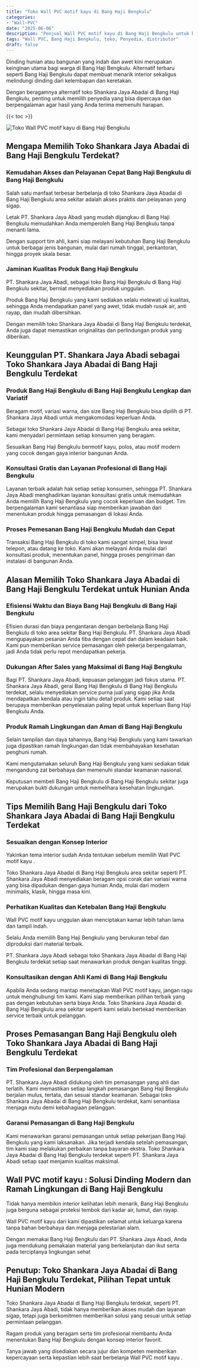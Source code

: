 ```yaml
---
title: "Toko Wall PVC motif kayu di Bang Haji Bengkulu"
categories: 
- "Wall-PVC"
date: "2025-06-06"
description: "Penjual Wall PVC motif kayu di Bang Haji Bengkulu untuk hunian, perkantoran, serta ritel. Material berkualitas, pilihan motif, pilihan warna elegan, dengan layanan penempatan ditangani oleh tenaga ahli ahli dan garansi resmi!|Servis penyediaan Wall PVC motif kayu di Bang Haji Bengkulu untuk keperluan rumah, kantor, atau toko, dengan produk terbaik dan penempatan oleh tenaga ahli profesional serta garansi resmi.|Pilihan Wall PVC motif kayu di Bang Haji Bengkulu yang andal untuk tempat tinggal, kantor, serta ritel, bersama produk unggulan dan penempatan dikerjakan oleh tenaga ahli profesional dan jaminan resmi.|Penyediaan Wall PVC motif kayu di Bang Haji Bengkulu untuk rumah, kantor, dan gerai, beserta produk terbaik dan instalasi dikerjakan oleh tim profesional, disertai beserta kepastian resmi.}"
tags: "Wall PVC, Bang Haji Bengkulu, toko, Penyedia, distributor"
draft: false
---
```


Dinding hunian atau bangunan yang indah dan awet kini merupakan keinginan utama bagi warga di Bang Haji Bengkulu. Alternatif terbaru seperti Bang Haji Bengkulu dapat membuat menarik interior sekaligus melindungi dinding dari kelembapan dan keretakan.

Dengan beragamnya alternatif toko Shankara Jaya Abadai di Bang Haji Bengkulu, penting untuk memilih penyedia yang bisa dipercaya dan berpengalaman agar hasil yang Anda terima memenuhi harapan.

{{< toc >}}

![Toko Wall PVC motif kayu di Bang Haji Bengkulu](/images/Wall-PVC/Toko-Wall-PVC-motif-kayu-di-Bang-Haji-Bengkulu.png)


## Mengapa Memilih Toko Shankara Jaya Abadai di Bang Haji Bengkulu Terdekat?

### Kemudahan Akses dan Pelayanan Cepat Bang Haji Bengkulu di Bang Haji Bengkulu

Salah satu manfaat terbesar berbelanja di toko Shankara Jaya Abadai di Bang Haji Bengkulu area sekitar adalah akses praktis dan pelayanan yang sigap.

Letak PT. Shankara Jaya Abadi yang mudah dijangkau di Bang Haji Bengkulu memudahkan Anda memperoleh Bang Haji Bengkulu tanpa menanti lama.

Dengan support tim ahli, kami siap melayani kebutuhan Bang Haji Bengkulu untuk berbagai jenis bangunan, mulai dari rumah tinggal, perkantoran, hingga proyek skala besar.

### Jaminan Kualitas Produk Bang Haji Bengkulu

PT. Shankara Jaya Abadi, sebagai toko Bang Haji Bengkulu di Bang Haji Bengkulu sekitar, berniat menyediakan produk unggulan.

Produk Bang Haji Bengkulu yang kami sediakan selalu melewati uji kualitas, sehingga Anda mendapatkan panel yang awet, tidak mudah rusak air, anti rayap, dan mudah dibersihkan.

Dengan memilih toko Shankara Jaya Abadai di Bang Haji Bengkulu terdekat, Anda juga dapat memastikan originalitas dan perlindungan produk yang diberikan.

## Keunggulan PT. Shankara Jaya Abadi sebagai Toko Shankara Jaya Abadai di Bang Haji Bengkulu Terdekat

### Produk Bang Haji Bengkulu di Bang Haji Bengkulu Lengkap dan Variatif

Beragam motif, variasi warna, dan size Bang Haji Bengkulu bisa dipilih di PT. Shankara Jaya Abadi untuk mengakomodasi keperluan Anda.

Sebagai toko Shankara Jaya Abadai di Bang Haji Bengkulu area sekitar, kami menyadari permintaan setiap konsumen yang beragam.

Sesuaikan Bang Haji Bengkulu bermotif kayu, polos, atau motif modern yang cocok dengan gaya interior bangunan Anda.

### Konsultasi Gratis dan Layanan Profesional di Bang Haji Bengkulu

Layanan terbaik adalah hak setiap setiap konsumen, sehingga PT. Shankara Jaya Abadi menghadirkan layanan konsultasi gratis untuk memudahkan Anda memilih Bang Haji Bengkulu yang cocok keperluan dan budget. Tim berpengalaman kami senantiasa siap memberikan jawaban dari menentukan produk hingga pemasangan di lokasi Anda.

### Proses Pemesanan Bang Haji Bengkulu Mudah dan Cepat

Transaksi Bang Haji Bengkulu di toko kami sangat simpel, bisa lewat telepon, atau datang ke toko. Kami akan melayani Anda mulai dari konsultasi produk, menentukan panel, hingga proses pengiriman dan instalasi di bangunan Anda.

## Alasan Memilih Toko Shankara Jaya Abadai di Bang Haji Bengkulu Terdekat untuk Hunian Anda

### Efisiensi Waktu dan Biaya Bang Haji Bengkulu di Bang Haji Bengkulu

Efisien durasi dan biaya pengantaran dengan berbelanja Bang Haji Bengkulu di toko area sekitar Bang Haji Bengkulu. PT. Shankara Jaya Abadi mengupayakan pesanan Anda tiba dengan cepat dan dalam keadaan baik. Kami pun memberikan service pemasangan oleh pekerja berpengalaman, jadi Anda tidak perlu repot mendapatkan pekerja.

### Dukungan After Sales yang Maksimal di Bang Haji Bengkulu

Bagi PT. Shankara Jaya Abadi, kepuasan pelanggan jadi fokus utama. PT. Shankara Jaya Abadi, gerai Bang Haji Bengkulu di Bang Haji Bengkulu terdekat, selalu menyediakan service purna jual yang sigap jika Anda mendapatkan kendala atau ingin tahu detail produk. Kami setiap saat berupaya memberikan penyelesaian paling tepat untuk keperluan Bang Haji Bengkulu Anda.

### Produk Ramah Lingkungan dan Aman di Bang Haji Bengkulu

Selain tampilan dan daya tahannya, Bang Haji Bengkulu yang kami tawarkan juga dipastikan ramah lingkungan dan tidak membahayakan kesehatan penghuni rumah.

Kami mengutamakan seluruh Bang Haji Bengkulu yang kami sediakan tidak mengandung zat berbahaya dan memenuhi standar keamanan nasional.

Keputusan membeli Bang Haji Bengkulu di Bang Haji Bengkulu sekitar juga merupakan bukti dukungan untuk memelihara kesehatan lingkungan.

## Tips Memilih Bang Haji Bengkulu dari Toko Shankara Jaya Abadai di Bang Haji Bengkulu Terdekat

### Sesuaikan dengan Konsep Interior 

Yakinkan tema interior sudah Anda tentukan sebelum memilih  Wall PVC motif kayu .

Toko Shankara Jaya Abadai di Bang Haji Bengkulu area sekitar seperti PT. Shankara Jaya Abadi menyediakan beragam opsi corak dan variasi warna yang bisa dipadukan dengan gaya hunian Anda, mulai dari modern minimalis, klasik, hingga masa kini.

### Perhatikan Kualitas dan Ketebalan Bang Haji Bengkulu

 Wall PVC motif kayu  unggulan akan menciptakan kamar lebih tahan lama dan tampil indah.

Selalu Anda memilih Bang Haji Bengkulu yang berukuran tebal dan diproduksi dari material terbaik.

PT. Shankara Jaya Abadi sebagai toko Shankara Jaya Abadai di Bang Haji Bengkulu terdekat setiap saat menawarkan produk dengan kualitas tinggi.

### Konsultasikan dengan Ahli Kami di Bang Haji Bengkulu

Apabila Anda sedang mantap menetapkan Wall PVC motif kayu, jangan ragu untuk menghubungi tim kami. Kami siap memberikan pilihan terbaik yang pas dengan kebutuhan serta biaya Anda. Toko Shankara Jaya Abadai di Bang Haji Bengkulu area sekitar seperti kami selalu bertekad memberikan service terbaik untuk pelanggan.

## Proses Pemasangan Bang Haji Bengkulu oleh Toko Shankara Jaya Abadai di Bang Haji Bengkulu Terdekat

### Tim Profesional dan Berpengalaman

PT. Shankara Jaya Abadi didukung oleh tim pemasangan yang ahli dan terlatih. Kami memastikan setiap langkah pemasangan Bang Haji Bengkulu berjalan mulus, tertata, dan sesuai standar keamanan. Sebagai toko Shankara Jaya Abadai di Bang Haji Bengkulu terdekat, kami senantiasa menjaga mutu demi kebahagiaan pelanggan.

### Garansi Pemasangan di Bang Haji Bengkulu

Kami menawarkan garansi pemasangan untuk setiap pekerjaan Bang Haji Bengkulu yang kami laksanakan. Jika terjadi kendala setelah pemasangan, tim kami siap melakukan perbaikan tanpa bayaran ekstra. Toko Shankara Jaya Abadai di Bang Haji Bengkulu terdekat seperti PT. Shankara Jaya Abadi setiap saat menjamin kualitas maksimal.

##  Wall PVC motif kayu : Solusi Dinding Modern dan Ramah Lingkungan di Bang Haji Bengkulu

Tidak hanya membikin interior kelihatan lebih menarik, Bang Haji Bengkulu juga berguna sebagai proteksi tembok dari kadar air, lumut, dan rayap.

 Wall PVC motif kayu  dari kami dipastikan selamat untuk keluarga karena tanpa bahan berbahaya dan menjaga pelestarian alam.

Dengan memakai Bang Haji Bengkulu dari PT. Shankara Jaya Abadi, Anda juga mendukung pemakaian material yang berkelanjutan dan ikut serta pada terciptanya lingkungan sehat

## Penutup: Toko Shankara Jaya Abadai di Bang Haji Bengkulu Terdekat, Pilihan Tepat untuk Hunian Modern

Toko Shankara Jaya Abadai di Bang Haji Bengkulu terdekat, seperti PT. Shankara Jaya Abadi, tidak hanya memberikan akses mudah dan layanan sigap, tetapi juga berkomitmen memberikan solusi yang sesuai untuk setiap permintaan pelanggan.

Ragam produk yang beragam serta tim profesional membantu Anda menentukan Bang Haji Bengkulu dengan konsep interior favorit.

Tanya jawab yang disediakan secara jujur dan kompeten memberikan kepercayaan serta kepastian lebih saat berbelanja  Wall PVC motif kayu .